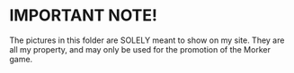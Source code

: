 # IMPORTANT NOTE!

The pictures in this folder are SOLELY meant to show on my site.
They are all my property, and may only be used for the promotion of the Morker game.

